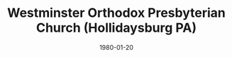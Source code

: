 ---
date: &id001 1980-01-20
end_date: null
location:
  address: 1401 Frankstown Road
  city: Hollidaysburg
  state: PA
minister:
- end: null
  name: Mark Brown
  start: 1980-01-20
  type: Pastor
- end: 2014-01-01
  name: Jeremiah W. Montgomery
  start: 2011-01-01
  type: Evangelist
ministers:
- Mark Brown
- Jeremiah W. Montgomery
name: Westminster Orthodox Presbyterian Church
names:
- end: null
  name: Westminster Orthodox Presbyterian Church
  start: 1980-01-20
origination_date: *id001
raw_data: "PA Hollidaysburg\n\nWestminster Orthodox Presbyterian Church  (January\
  \ 20, 1980\u2013 )\n1401 Frankstown Road\nPastor: Mark Brown, 1980\u2013\nEvangelist:\
  \ Jeremiah W. Montgomery, 2011\u201314"
received_from: null
states:
- PA
status:
  active: true
  end_date: null
  reason: null
  received_from: null
  withdrawal_to: null
title: Westminster Orthodox Presbyterian Church (Hollidaysburg PA)
year_established:
- 1980

---